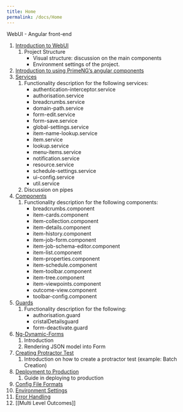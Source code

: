 ```yaml
---
title: Home
permalink: /docs/Home
---
```


WebUI - Angular front-end
1. [Introduction to WebUI](https://github.com/TitusTech/webui-lib/wiki/Introduction-to-WebUI)
    1. Project Structure
        * Visual structure: discussion on the main components
        * Environment settings of the project.
1. [Introduction to using PrimeNG’s angular components](https://github.com/TitusTech/webui-lib/wiki/Introduction-to-using-PrimeNG%E2%80%99s-angular-components)
1. [Services](https://github.com/TitusTech/webui-lib/wiki/Services)
    1. Functionality description for the following services:
       * authentication-interceptor.service
       * authorisation.service
       * breadcrumbs.service
       * domain-path.service
       * form-edit.service
       * form-save.service
       * global-settings.service
       * item-name-lookup.service
       * item.service
       * lookup.service
       * menu-items.service
       * notification.service
       * resource.service
       * schedule-settings.service
       * ui-config.service
       * util.service
    1. Discussion on pipes
1. [Components](https://github.com/TitusTech/webui-lib/wiki/Components)
    1. Functionality description for the following components:
       * breadcrumbs.component
       * item-cards.component
       * item-collection.component
       * item-details.component
       * item-history.component
       * item-job-form.component
       * item-job-schema-editor.component
       * item-list.component
       * item-properties.component
       * item-schedule.component
       * item-toolbar.component
       * item-tree.component
       * item-viewpoints.component
       * outcome-view.component
       * toolbar-config.component
1. [Guards](https://github.com/TitusTech/webui-lib/wiki/Guards)
   1. Functionality description for the following:
      * authorisation.guard
      * cristalDetailsguard
      * form-deactivate.guard
1. [Ng-Dynamic-Forms](https://github.com/TitusTech/webui-lib/wiki/Ng-Dynamic-Forms)
    1. Introduction
    1. Rendering JSON model into Form
1. [Creating Protractor Test](https://github.com/TitusTech/webui-lib/wiki/Creating-Protractor-Test)
    1. Introduction on how to create a protractor test (example: Batch Creation)
1. [Deployment to Production](https://github.com/TitusTech/webui-lib/wiki/Deployment-to-Production)
    1. Guide in deploying to production
1. [Config File Formats](https://github.com/TitusTech/webui-lib/wiki/Config-File-Formats)
1. [Environment Settings](https://github.com/TitusTech/webui-lib/wiki/Global-Setting-Configuration)
1. [Error Handling](https://github.com/TitusTech/webui-lib/wiki/Error-Handling)
1. [[Multi Level Outcomes]]